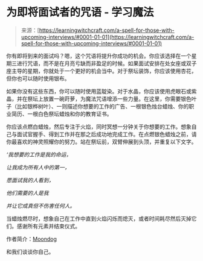 <!--yml

类别：未分类

日期：2024年06月12日 18:16:28

-->

# 为即将面试者的咒语 - 学习魔法

> 来源：[https://learningwitchcraft.com/a-spell-for-those-with-upcoming-interviews/#0001-01-01](https://learningwitchcraft.com/a-spell-for-those-with-upcoming-interviews/#0001-01-01)

你有即将到来的面试吗？嗯，这个咒语将提升你成功的机会。你应该选择在一个星期三进行咒语，而不是在月亮亏缺而非盈足的时候。如果面试安排在处女座或双子座主导的星期，你就处于一个更好的机会当中。对于祭坛装饰，你应该使用杏花，但你也可以随时使用银布。

如果你没有这些东西，你可以随时使用蓝靛染。对于水晶，你应该使用虎眼石或紫晶，并在祭坛上放置一碗莳萝，为魔法咒语增添一些力量。在这里，你需要银色叶子（比如银桦树叶）、一则描述你想要的工作的广告、一根银色烛台蜡烛、你的职业简历、一根白色祭坛蜡烛和你的教育证书。

你应该点燃白蜡烛，然后专注于火焰，同时冥想一分钟关于你想要的工作。想象自己与面试官握手、得到工作并在那之后成功地完成工作。在点燃银色蜡烛之前，请你最喜欢的神灵照耀你的努力。站在祭坛前，双臂伸展到头顶，并重复以下文字。

*‘我想要的工作是我的命运，*

*让我成为所有人中的第一，*

*愿面试我的人看到，*

*他们需要的人是我*

*并让它成真但不伤害任何人。*

当蜡烛燃尽时，想象自己在工作中直到火焰闪烁而熄灭，或者时间耗尽然后灭掉它们。感谢所有元素并结束仪式。

作者简介：[Moondog](https://learningwitchcraft.com/profile/?tthayer/)

和我们谈谈你自己。
